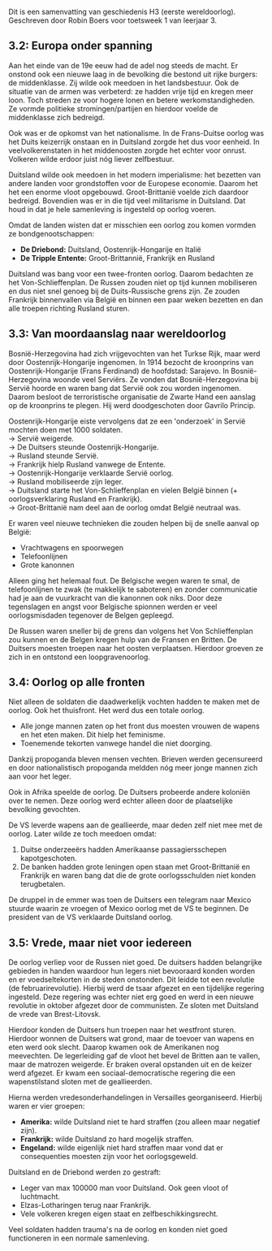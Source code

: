 Dit is een samenvatting van geschiedenis H3 (eerste wereldoorlog). Geschreven door Robin Boers voor toetsweek 1 van leerjaar 3.

## 3.2: Europa onder spanning

Aan het einde van de 19e eeuw had de adel nog steeds de macht. Er onstond ook een nieuwe laag in de bevolking die bestond uit rijke burgers: de middenklasse. Zij wilde ook meedoen in het landsbestuur. Ook de situatie van de armen was verbeterd: ze hadden vrije tijd en kregen meer loon. Toch streden ze voor hogere lonen en betere werkomstandigheden. Ze vormde politieke stromingen/partijen en hierdoor voelde de middenklasse zich bedreigd.

Ook was er de opkomst van het nationalisme. In de Frans-Duitse oorlog was het Duits keizerrijk onstaan en in Duitsland zorgde het dus voor eenheid. In veelvolkerenstaten in het middenoosten zorgde het echter voor onrust. Volkeren wilde erdoor juist nóg liever zelfbestuur.

Duitsland wilde ook meedoen in het modern imperialisme: het bezetten van andere landen voor grondstoffen voor de Europese economie. Daarom het het een enorme vloot opgebouwd. Groot-Brittanië voelde zich daardoor bedreigd. Bovendien was er in die tijd veel militarisme in Duitsland. Dat houd in dat je hele samenleving is ingesteld op oorlog voeren.

Omdat de landen wisten dat er misschien een oorlog zou komen vormden ze bondgenootschappen:

- **De Driebond:** Duitsland, Oostenrijk-Hongarije en Italië
- **De Tripple Entente:** Groot-Brittannië, Frankrijk en Rusland

Duitsland was bang voor een twee-fronten oorlog. Daarom bedachten ze het Von-Schlieffenplan. De Russen zouden niet op tijd kunnen mobiliseren en dus niet snel genoeg bij de Duits-Russische grens zijn. Ze zouden Frankrijk binnenvallen via België en binnen een paar weken bezetten en dan alle troepen richting Rusland sturen.

## 3.3: Van moordaanslag naar wereldoorlog

Bosnië-Herzegovina had zich vrijgevochten van het Turkse Rijk, maar werd door Oostenrijk-Hongarije ingenomen. In 1914 bezocht de kroonprins van Oostenrijk-Hongarije (Frans Ferdinand) de hoofdstad: Sarajevo. In Bosnië-Herzegovina woonde veel Serviërs. Ze vonden dat Bosnië-Herzegovina bij Servië hoorde en waren bang dat Servië ook zou worden ingenomen. Daarom besloot de terroristische organisatie de Zwarte Hand een aanslag op de kroonprins te plegen. Hij werd doodgeschoten door Gavrilo Princip.

Oostenrijk-Hongarije eiste vervolgens dat ze een 'onderzoek' in Servië mochten doen met 1000 soldaten.   
-> Servië weigerde.   
-> De Duitsers steunde Oostenrijk-Hongarije.   
-> Rusland steunde Servië.   
-> Frankrijk hielp Rusland vanwege de Entente.   
-> Oostenrijk-Hongarije verklaarde Servië oorlog.   
-> Rusland mobiliseerde zijn leger.   
-> Duitsland starte het Von-Schlieffenplan en vielen België binnen (+ oorlogsverklaring Rusland en Frankrijk).   
-> Groot-Brittanië nam deel aan de oorlog omdat België neutraal was.   

Er waren veel nieuwe technieken die zouden helpen bij de snelle aanval op België:

- Vrachtwagens en spoorwegen
- Telefoonlijnen
- Grote kanonnen

Alleen ging het helemaal fout. De Belgische wegen waren te smal, de telefoonlijnen te zwak (te makkelijk te saboteren) en zonder communicatie had je aan de vuurkracht van die kanonnen ook niks. Door deze tegenslagen en angst voor Belgische spionnen werden er veel oorlogsmisdaden tegenover de Belgen gepleegd.

De Russen waren sneller bij de grens dan volgens het Von Schlieffenplan zou kunnen en de Belgen kregen hulp van de Fransen en Britten. De Duitsers moesten troepen naar het oosten verplaatsen. Hierdoor groeven ze zich in en ontstond een loopgravenoorlog.

## 3.4: Oorlog op alle fronten

Niet alleen de soldaten die daadwerkelijk vochten hadden te maken met de oorlog. Ook het thuisfront. Het werd dus een totale oorlog.

- Alle jonge mannen zaten op het front dus moesten vrouwen de wapens en het eten maken. Dit hielp het feminisme.
- Toenemende tekorten vanwege handel die niet doorging.

Dankzij propoganda bleven mensen vechten. Brieven werden gecensureerd en door nationalistisch propoganda meldden nóg meer jonge mannen zich aan voor het leger.

Ook in Afrika speelde de oorlog. De Duitsers probeerde andere koloniën over te nemen. Deze oorlog werd echter alleen door de plaatselijke bevolking gevochten.

De VS leverde wapens aan de geallieerde, maar deden zelf niet mee met de oorlog. Later wilde ze toch meedoen omdat:

1. Duitse onderzeeërs hadden Amerikaanse passagiersschepen kapotgeschoten.
2. De banken hadden grote leningen open staan met Groot-Brittanië en Frankrijk en waren bang dat die de grote oorlogsschulden niet konden terugbetalen.

De druppel in de emmer was toen de Duitsers een telegram naar Mexico stuurde waarin ze vroegen of Mexico oorlog met de VS te beginnen. De president van de VS verklaarde Duitsland oorlog.

## 3.5: Vrede, maar niet voor iedereen

De oorlog verliep voor de Russen niet goed. De duitsers hadden belangrijke gebieden in handen waardoor hun legers niet bevooraard konden worden en er voedseltekorten in de steden onstonden. Dit leidde tot een revolutie (de februarirevolutie). Hierbij werd de tsaar afgezet en een tijdelijke regering ingesteld. Deze regering was echter niet erg goed en werd in een nieuwe revolutie in oktober afgezet door de communisten. Ze sloten met Duitsland de vrede van Brest-Litovsk.

Hierdoor konden de Duitsers hun troepen naar het westfront sturen. Hierdoor wonnen de Duitsers wat grond, maar de toevoer van wapens en eten werd ook slecht. Daarop kwamen ook de Amerikanen nog meevechten. De legerleiding gaf de vloot het bevel de Britten aan te vallen, maar de matrozen weigerde. Er braken overal opstanden uit en de keizer werd afgezet. Er kwam een sociaal-democratische regering die een wapenstilstand sloten met de geallieerden.

Hierna werden vredesonderhandelingen in Versailles georganiseerd. Hierbij waren er vier groepen:

- **Amerika:** wilde Duitsland niet te hard straffen (zou alleen maar negatief zijn).
- **Frankrijk:** wilde Duitsland zo hard mogelijk straffen.
- **Engeland:** wilde eigenlijk niet hard straffen maar vond dat er consequenties moesten zijn voor het oorlogsgeweld.

Duitsland en de Driebond werden zo gestraft:

- Leger van max 100000 man voor Duitsland. Ook geen vloot of luchtmacht.
- Elzas-Lotharingen terug naar Frankrijk.
- Vele volkeren kregen eigen staat en zelfbeschikkingsrecht.

Veel soldaten hadden trauma's na de oorlog en konden niet goed functioneren in een normale samenleving.